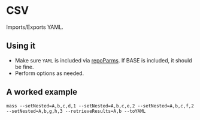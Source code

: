 # CSV

Imports/Exports YAML.

## Using it

* Make sure `YAML` is included via [repoParms](https://github.com/ksandom/achel/blob/master/docs/programming/creatingARepositoryWithProfiles.md#use-repoparmdefinepackages-to-create-a-profile). If BASE is included, it should be fine.
* Perform options as needed.

## A worked example

    mass --setNested=A,b,c,d,1 --setNested=A,b,c,e,2 --setNested=A,b,c,f,2 --setNested=A,b,g,h,3 --retrieveResults=A,b --toYAML

